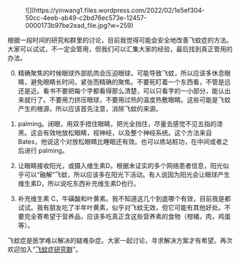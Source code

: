 <div class="wp-block-image">

<figure class="aligncenter size-medium">![](https://yinwang1.files.wordpress.com/2022/02/1e5ef304-50cc-4eeb-ab49-c2bd76ec573e-12457-0000173b97be2ead_file.jpg?w=259)</figure>

</div>

根据一段时间的研究和群里的讨论，目前我觉得可能会安全地改善飞蚊症的方法。大家可以试试，不一定会管用，但我们可以汇集大家的经验，最后找到真正管用的办法。

0.  精确聚焦的时候眼球外部肌肉会压迫眼球，可能导致飞蚊，所以应该多休息眼睛，避免眼睛长时间，紧张而精确的聚焦。不要死盯着一个东西看，不管是远还是近。看书不要把每个字都看得那么清楚，可以只看字的一小部分，能认出来就行了。不要用力挤压眼球，不要用过热的温度热敷眼睛。这些可能是飞蚊产生的根源，所以应该首先注意，消除飞蚊的来源。
1.  palming。闭眼，用双手捂住眼睛，把光全挡住，尽量去感觉不见五指的漆黑。这会有效地放松眼睛，视神经，以及整个神经系统。这个方法来自 Bates，他说这个对放松眼睛比睡眠还有效。也可以练站桩功，在中间或者之后进行 palming。

0.  让眼睛接收阳光，或摄入维生素D。根据未证实的多个网络患者信息，阳光似乎可以“融解”飞蚊，所以应该多在阳光下活动。有人说因为阳光会让眼球产生维生素D，所以说吃东西补充维生素D也行。
1.  补充维生素 C，牛磺酸和叶黄素。我不知道这几个到底哪个有效，目前我是都试试。我有朋友吃了半年叶黄素，似乎对飞蚊无效，但它可能有其他好处。不要完全寄希望于营养品，应该多吃真正含这些营养素的食物（柑橘，肉，鸡蛋等）。

飞蚊症是医学难以解决的疑难杂症。大家一起讨论，寻求解决方案才有希望。再次欢迎加入“[飞蚊症研究群](https://t.me/+9yfnSaFZN4A5YmM1)”。
